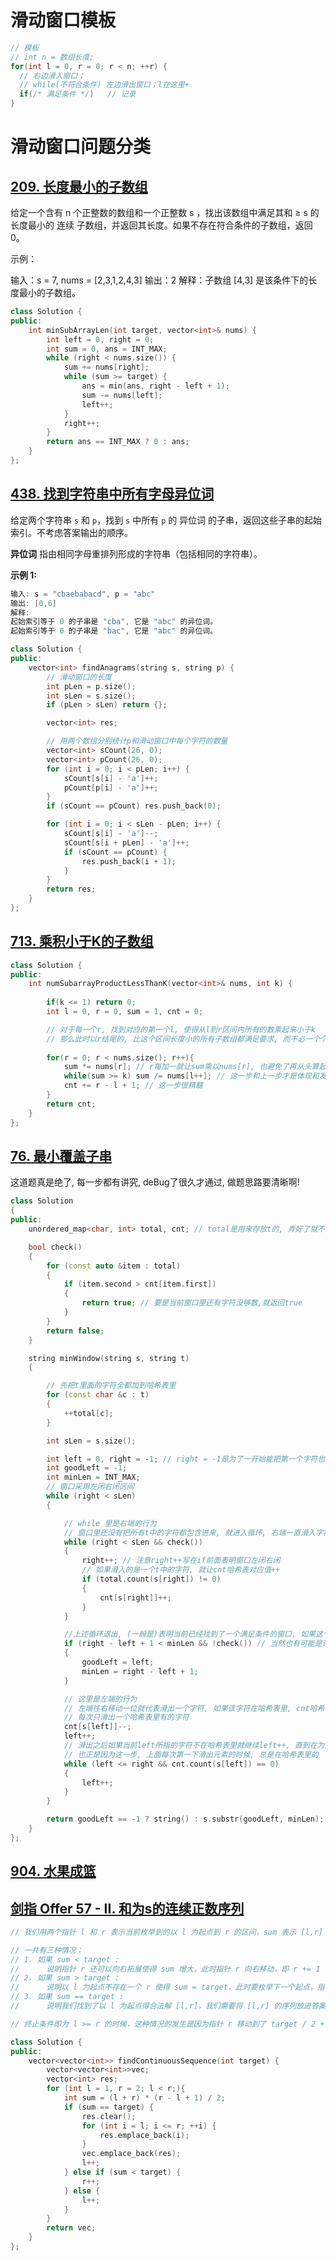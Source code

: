 # 滑动窗口模板

```C++
// 模板
// int n = 数组长度;
for(int l = 0, r = 0; r < n; ++r) {
  // 右边滑入窗口；
  // while(不符合条件) 左边滑出窗口；l在这里+
  if(/* 满足条件 */)   // 记录
}
```



# 滑动窗口问题分类

## [209. 长度最小的子数组](https://leetcode-cn.com/problems/minimum-size-subarray-sum/)

给定一个含有 n 个正整数的数组和一个正整数 s ，找出该数组中满足其和 ≥ s 的长度最小的 连续 子数组，并返回其长度。如果不存在符合条件的子数组，返回 0。

示例：

输入：s = 7, nums = [2,3,1,2,4,3] 输出：2 解释：子数组 [4,3] 是该条件下的长度最小的子数组。

```C++
class Solution {
public:
    int minSubArrayLen(int target, vector<int>& nums) {
        int left = 0, right = 0;
        int sum = 0, ans = INT_MAX;
        while (right < nums.size()) {
            sum += nums[right];
            while (sum >= target) {
                ans = min(ans, right - left + 1);
                sum -= nums[left];
                left++;
            }
            right++;
        }
        return ans == INT_MAX ? 0 : ans;
    }
};
```

## [438. 找到字符串中所有字母异位词](https://leetcode-cn.com/problems/find-all-anagrams-in-a-string/)

给定两个字符串 `s` 和 `p`，找到 `s` 中所有 `p` 的 异位词 的子串，返回这些子串的起始索引。不考虑答案输出的顺序。

**异位词** 指由相同字母重排列形成的字符串（包括相同的字符串）。

**示例 1:**

```C++
输入: s = "cbaebabacd", p = "abc"
输出: [0,6]
解释:
起始索引等于 0 的子串是 "cba", 它是 "abc" 的异位词。
起始索引等于 6 的子串是 "bac", 它是 "abc" 的异位词。
```

```C++
class Solution {
public:
    vector<int> findAnagrams(string s, string p) {
        // 滑动窗口的长度
        int pLen = p.size();
        int sLen = s.size();
        if (pLen > sLen) return {};

        vector<int> res;

        // 用两个数组分别统计p和滑动窗口中每个字符的数量
        vector<int> sCount(26, 0);
        vector<int> pCount(26, 0);
        for (int i = 0; i < pLen; i++) {
            sCount[s[i] - 'a']++;
            pCount[p[i] - 'a']++;
        }
        if (sCount == pCount) res.push_back(0);

        for (int i = 0; i < sLen - pLen; i++) {
            sCount[s[i] - 'a']--;
            sCount[s[i + pLen] - 'a']++;
            if (sCount == pCount) {
                res.push_back(i + 1);
            }
        }
        return res;
    }
};
```

## [713. 乘积小于K的子数组](https://leetcode-cn.com/problems/subarray-product-less-than-k/)

```C++
class Solution {
public:
    int numSubarrayProductLessThanK(vector<int>& nums, int k) {
        
        if(k <= 1) return 0;
        int l = 0, r = 0, sum = 1, cnt = 0;

        // 对于每一个r, 找到对应的第一个l, 使得从l到r区间内所有的数乘起来小于k
        // 那么此时以r结尾的, 比这个区间长度小的所有子数组都满足要求, 而不必一个个去遍历了
        
        for(r = 0; r < nums.size(); r++){ 
            sum *= nums[r]; // r每加一就让sum乘以nums[r], 也避免了再从头算起
            while(sum >= k) sum /= nums[l++]; // 这一步和上一步才是体现和发挥滑动窗口优势的精髓
            cnt += r - l + 1; // 这一步很精髓
        }
        return cnt;
    }
};
```

## [76. 最小覆盖子串](https://leetcode-cn.com/problems/minimum-window-substring/)

这道题真是绝了, 每一步都有讲究, deBug了很久才通过, 做题思路要清晰啊! 

```C++
class Solution
{
public:
    unordered_map<char, int> total, cnt; // total是用来存放t的, 弄好了就不动了, cnt在遍历过程中维护了窗口内当前每个字符(在t内的)有多少个, 用来和total作比较

    bool check()
    {
        for (const auto &item : total)
        {
            if (item.second > cnt[item.first])
            {
                return true; // 要是当前窗口里还有字符没够数,就返回true
            }
        }
        return false;
    }

    string minWindow(string s, string t)
    {

        // 先把t里面的字符全都加到哈希表里
        for (const char &c : t)
        {
            ++total[c];
        }

        int sLen = s.size();

        int left = 0, right = -1; // right = -1是为了一开始能把第一个字符也滑入窗口
        int goodLeft = -1;
        int minLen = INT_MAX;
        // 窗口采用左闭右闭区间
        while (right < sLen)
        {

            // while 里是右端的行为
            // 窗口里还没有把所有t中的字符都包含进来, 就进入循环, 右端一直滑入字符
            while (right < sLen && check())
            {
                right++; // 注意right++写在if前面表明窗口左闭右闭
                // 如果滑入的是一个t中的字符, 就让cnt哈希表对应值++
                if (total.count(s[right]) != 0)
                {
                    cnt[s[right]]++;
                }
            }

            //上述循环退出, (一般是)表明当前已经找到了一个满足条件的窗口, 如果这个窗口比之前的小, 记录一下当前窗口的大小以及左右端的位置
            if (right - left + 1 < minLen && !check()) // 当然也有可能是还没找到满足的窗口就已经遍历完s字符串了, 所以这里要加一个 && !check() ,要是窗口没满足条件也就不更新goodLeft和minLen了, 由此就可以有goorLeft == -1 时, 返回一个空字符串
            {
                goodLeft = left;
                minLen = right - left + 1;
            }

            // 这里是左端的行为
            // 左端往右移动一位就代表滑出一个字符, 如果该字符在哈希表里, cnt哈希表对应值--
            // 每次只滑出一个哈希表里有的字符
            cnt[s[left]]--;
            left++;
            // 滑出之后如果当前left所指的字符不在哈希表里就继续left++, 直到在为止
            // 也正是因为这一步, 上面每次第一下滑出元素的时候, 总是在哈希表里的
            while (left <= right && cnt.count(s[left]) == 0)
            {
                left++;
            }
        }

        return goodLeft == -1 ? string() : s.substr(goodLeft, minLen); // 每一步都有讲究
    }
};
```



## [904. 水果成篮](https://leetcode-cn.com/problems/fruit-into-baskets/)





## [剑指 Offer 57 - II. 和为s的连续正数序列](https://leetcode.cn/problems/he-wei-sde-lian-xu-zheng-shu-xu-lie-lcof/)

```C++
// 我们用两个指针 l 和 r 表示当前枚举到的以 l 为起点到 r 的区间，sum 表示 [l,r] 的区间和，由求和公式可 O(1) 求得为 sum = (l+r)×(r−l+1) / 2, 起始 l = 1,r = 2。

// 一共有三种情况：
// 1. 如果 sum < target :
// 		说明指针 r 还可以向右拓展使得 sum 增大，此时指针 r 向右移动，即 r += 1
// 2. 如果 sum > target :
// 		说明以 l 为起点不存在一个 r 使得 sum = target，此时要枚举下一个起点，指针 l 向右移动，即l++
// 3. 如果 sum == target :
// 		说明我们找到了以 l 为起点得合法解 [l,r]，我们需要将 [l,r] 的序列放进答案数组，且我们知道以 l 为起点的合法解最多只有一个，所以需要枚举下一个起点，指针 l 向右移动，即 l++

// 终止条件即为 l >= r 的时候，这种情况的发生是因为指针 r 移动到了 target / 2 + 1 的位置，导致 l < r 的时候区间和始终大于 target

class Solution {
public:
    vector<vector<int>> findContinuousSequence(int target) {
        vector<vector<int>>vec;
        vector<int> res;
        for (int l = 1, r = 2; l < r;){
            int sum = (l + r) * (r - l + 1) / 2;
            if (sum == target) {
                res.clear();
                for (int i = l; i <= r; ++i) {
                    res.emplace_back(i);
                }
                vec.emplace_back(res);
                l++;
            } else if (sum < target) {
                r++;
            } else {
                l++;
            }
        }
        return vec;
    }
};
```

